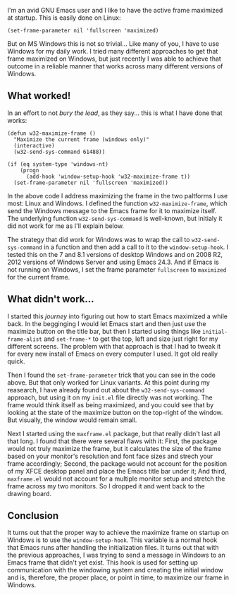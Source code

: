 <!-- title: How to Properly Maximize the Active Emacs Frame on Startup on Windows -->

I'm an avid GNU Emacs user and I like to have the active frame maximized at
startup. This is easily done on Linux:

    (set-frame-parameter nil 'fullscreen 'maximized)

But on MS Windows this is not so trivial... Like many of you, I have to use
Windows for my daily work. I tried many different approaches to get that frame
maximized on Windows, but just recently I was able to achieve that outcome in a
reliable manner that works across many different versions of Windows.

## What worked!

In an effort to not *bury the lead*, as they say... this is what I have done
that works:

    (defun w32-maximize-frame ()
      "Maximize the current frame (windows only)"
      (interactive)
      (w32-send-sys-command 61488))

    (if (eq system-type 'windows-nt)
        (progn
          (add-hook 'window-setup-hook 'w32-maximize-frame t))
      (set-frame-parameter nil 'fullscreen 'maximized))

In the above code I address maximizing the frame in the two paltforms I use
most: Linux and Windows. I defined the function `w32-maximize-frame`, which send
the Windows message to the Emacs frame for it to maximize itself. The underlying
function `w32-send-sys-command` is well-known, but initialy it did not work for
me as I'll explain below.

The strategy that did work for Windows was to wrap the call to
`w32-send-sys-command` in a function and then add a call to it to the
`window-setup-hook`. I tested this on the 7 and 8.1 versions of desktop Windows
and on 2008 R2, 2012 versions of Windows Server and using Emacs 24.3. And if
Emacs is not running on Windows, I set the frame parameter `fullscreen` to
`maximized` for the current frame.

## What didn't work...

I started this *journey* into figuring out how to start Emacs maximized a while
back. In the begginging I would let Emacs start and then just use the maximize
button on the title bar, but then I started using things like
`initial-frame-alist` and `set-frame-*` to get the top, left and size just right
for my different screens. The problem with that approach is that I had to tweak
it for every new install of Emacs on every computer I used. It got old really
quick.

Then I found the `set-frame-parameter` trick that you can see in the code
above. But that only worked for Linux variants. At this point during my
reasearch, I have already found out about the `w32-send-sys-command` approach,
but using it on my `init.el` file directly was not working. The frame would
think itself as being maximized, and you could see that by looking at the state
of the maximize button on the top-right of the window. But visually, the window
would remain small.

Next I started using the `maxframe.el` package, but that really didn't last all
that long. I found that there were several flaws with it: First, the package
would not truly maximize the frame, but it calculates the size of the frame
based on your monitor's resolution and font face sizes and strech your frame
accordingly; Second, the package would not account for the position of my XFCE
desktop panel and place the Emacs title bar under it; And third, `maxframe.el`
would not account for a multiple monitor setup and stretch the frame across my
two monitors. So I dropped it and went back to the drawing board.

## Conclusion

It turns out that the proper way to achieve the maximize frame on startup on
Windows is to use the `window-setup-hook`. This variable is a normal hook that
Emacs runs after handling the initialization files. It turns out that with the
previous approaches, I was trying to send a message in Windows to an Emacs frame
that didn't yet exist. This hook is used for setting up communication with the
windowing system and creating the initial window and is, therefore, the proper
place, or point in time, to maximize our frame in Windows.
